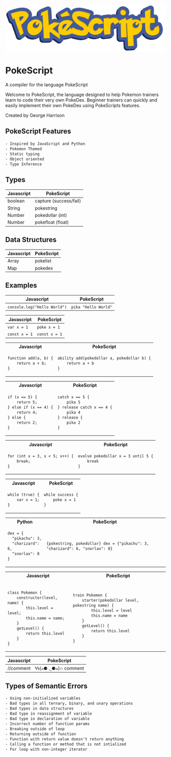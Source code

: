 ![logo](docs/logo.png)

# PokeScript

A compiler for the language PokeScript

Welcome to PokeScript, the language designed to help Pokemon trainers learn to code their very own PokeDex. Beginner trainers can quickly and easily implement their own PokeDex using PokeScripts features.

Created by George Harrison

## PokeScript Features

    - Inspired by JavaScript and Python
    - Pokemon Themed
    - Static typing
    - Object oriented
    - Type Inference

## Types

| Javascript | PokeScript             |
| ---------- | ---------------------- |
| boolean    | capture (success/fail) |
| String     | pokestring             |
| Number     | pokedollar (int)       |
| Number     | pokefloat (float)      |

## Data Structures

| Javascript | PokeScript |
| ---------- | ---------- |
| Array      | pokelist   |
| Map        | pokedex    |

## Examples

| Javascript                   | PokeScript           |
| ---------------------------- | -------------------- |
| `console.log("Hello World")` | `pika "Hello World"` |

| Javascript    | PokeScript    |
| ------------- | ------------- |
| `var x = 1`   | `poke x = 1`  |
| `const x = 1` | `const x = 1` |

<table>
<tr> <th>Javascript</th><th>PokeScript</th><tr>
</tr>
<td>

```
function add(a, b) {
    return a + b;
}
```

</td>

<td>

```
ability add(pokedollar a, pokedollar b) {
    return a + b
}
```

</td>
</table>

<table>
<tr> <th>Javascript</th><th>PokeScript</th><tr>
</tr>
<td>

```
if (x == 5) {
    return 5;
} else if (x == 4) {
    return 4;
} else {
    return 2;
}
```

</td>

<td>

```
catch x == 5 {
    pika 5
} release catch x == 4 {
    pika 4
} release {
    pika 2
}
```

</td>
</table>

<table>
<tr> <th>Javascript</th><th>PokeScript</th><tr>
</tr>
<td>

```
for (int x = 3, x < 5; x++) {
    break;
}
```

</td>

<td>

```
evolve pokedollar x = 3 until 5 {
    break
}
```

</td>
</table>

<table>
<tr> <th>Javascript</th><th>PokeScript</th><tr>
</tr>
<td>

```
while (true) {
    var x = 1;
}
```

</td>

<td>

```
while success {
    poke x = 1
}
```

</td>
</table>

<table>
<tr> <th>Python</th><th>PokeScript</th><tr>
</tr>
<td>

```
dex = {
  "pikachu": 3,
  "charizard": 6,
  "snorlax": 8
}
```

</td>

<td>

```
{pokestring, pokedollar} dex = {"pikachu": 3, "charizard": 6, "snorlax": 8}
```

</td>
</table>

<table>
<tr> <th>Javascript</th><th>PokeScript</th><tr>
</tr>
<td>

```

class Pokemon {
    constructor(level, name) {
        this.level = level;
        this.name = name;
    }
    getLevel() {
        return this.level
    }
}

```

</td>

<td>

```

train Pokemon {
    starter(pokedollar level, pokestring name) {
        this.level = level
        this.name = name
    }
    getLevel() {
        return this.level
    }
}

```

</td>
</table>

| Javascript | PokeScript           |
| ---------- | -------------------- |
| //comment  | ϞϞ(๑⚈ ․̫ ⚈๑)∩ comment |

## Types of Semantic Errors

    - Using non-initialized variables
    - Bad types in all ternary, binary, and unary operations
    - Bad types in data structures
    - Bad type in reassignment of variable
    - Bad type in declaration of variable
    - Incorrect number of function params
    - Breaking outside of loop
    - Returning outside of function
    - Function with return value doesn't return anything
    - Calling a function or method that is not intialized
    - For loop with non-integer iterator
